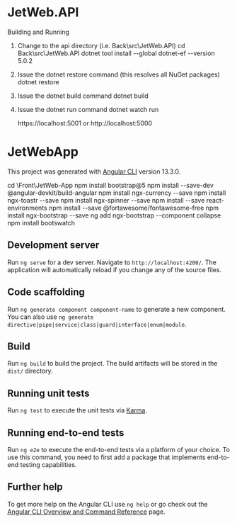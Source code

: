 

# JetWeb.API
Building and Running

1. Change to the api directory (i.e. Back\src\JetWeb.API)
	cd Back\src\JetWeb.API
	dotnet tool install --global dotnet-ef --version 5.0.2

2. Issue the dotnet restore command (this resolves all NuGet packages)
	dotnet restore

3. Issue the dotnet build command
	dotnet build

4.	Issue the dotnet run command
	dotnet watch run
	
	https://localhost:5001 or http://localhost:5000

# JetWebApp

This project was generated with [Angular CLI](https://github.com/angular/angular-cli) version 13.3.0.

cd \Front\JetWeb-App
	npm install bootstrap@5
	npm install --save-dev @angular-devkit/build-angular
	npm install ngx-currency --save
	npm install ngx-toastr --save
	npm install ngx-spinner --save
	npm install --save react-environments
	npm install --save @fortawesome/fontawesome-free
	npm install ngx-bootstrap --save
	ng add ngx-bootstrap  --component collapse
	npm install bootswatch

## Development server

Run `ng serve` for a dev server. Navigate to `http://localhost:4200/`. The application will automatically reload if you change any of the source files.

## Code scaffolding

Run `ng generate component component-name` to generate a new component. You can also use `ng generate directive|pipe|service|class|guard|interface|enum|module`.

## Build

Run `ng build` to build the project. The build artifacts will be stored in the `dist/` directory.

## Running unit tests

Run `ng test` to execute the unit tests via [Karma](https://karma-runner.github.io).

## Running end-to-end tests

Run `ng e2e` to execute the end-to-end tests via a platform of your choice. To use this command, you need to first add a package that implements end-to-end testing capabilities.

## Further help

To get more help on the Angular CLI use `ng help` or go check out the [Angular CLI Overview and Command Reference](https://angular.io/cli) page.

